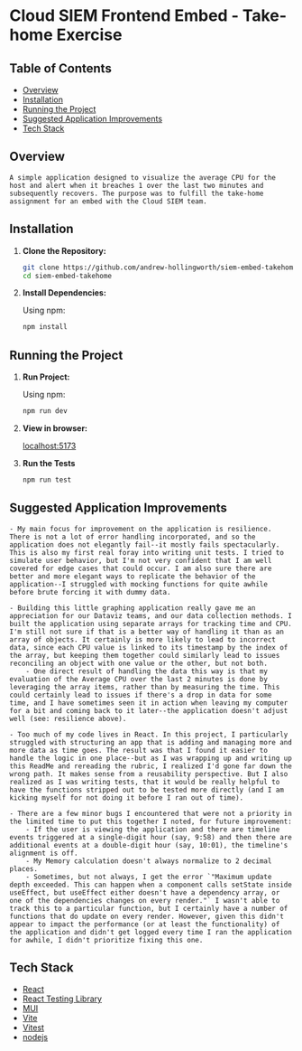 # Cloud SIEM Frontend Embed - Take-home Exercise

## Table of Contents

- [Overview](#overview)
- [Installation](#installation)
- [Running the Project](#running-the-project)
- [Suggested Application Improvements](#suggested-application-improvements)
- [Tech Stack](#tech-stack)

## Overview

    A simple application designed to visualize the average CPU for the host and alert when it breaches 1 over the last two minutes and subsequently recovers. The purpose was to fulfill the take-home assignment for an embed with the Cloud SIEM team. 

## Installation

1. **Clone the Repository:**

   ```bash
   git clone https://github.com/andrew-hollingworth/siem-embed-takehome.git
   cd siem-embed-takehome
   ```

2. **Install Dependencies:**

   Using npm:

   ```bash
   npm install
   ```

## Running the Project

1. **Run Project:**

   Using npm:

   ```bash
   npm run dev
   ```

2. **View in browser:**

   [localhost:5173](http://localhost:5173/)

3. **Run the Tests**

   ```bash
   npm run test
   ```

## Suggested Application Improvements

    - My main focus for improvement on the application is resilience. There is not a lot of error handling incorporated, and so the application does not elegantly fail--it mostly fails spectacularly. This is also my first real foray into writing unit tests. I tried to simulate user behavior, but I'm not very confident that I am well covered for edge cases that could occur. I am also sure there are better and more elegant ways to replicate the behavior of the application--I struggled with mocking functions for quite awhile before brute forcing it with dummy data.

    - Building this little graphing application really gave me an appreciation for our Dataviz teams, and our data collection methods. I built the application using separate arrays for tracking time and CPU. I'm still not sure if that is a better way of handling it than as an array of objects. It certainly is more likely to lead to incorrect data, since each CPU value is linked to its timestamp by the index of the array, but keeping them together could similarly lead to issues reconciling an object with one value or the other, but not both.
        - One direct result of handling the data this way is that my evaluation of the Average CPU over the last 2 minutes is done by leveraging the array items, rather than by measuring the time. This could certainly lead to issues if there's a drop in data for some time, and I have sometimes seen it in action when leaving my computer for a bit and coming back to it later--the application doesn't adjust well (see: resilience above).

    - Too much of my code lives in React. In this project, I particularly struggled with structuring an app that is adding and managing more and more data as time goes. The result was that I found it easier to handle the logic in one place--but as I was wrapping up and writing up this ReadMe and rereading the rubric, I realized I'd gone far down the wrong path. It makes sense from a reusability perspective. But I also realized as I was writing tests, that it would be really helpful to have the functions stripped out to be tested more directly (and I am kicking myself for not doing it before I ran out of time). 

    - There are a few minor bugs I encountered that were not a priority in the limited time to put this together I noted, for future improvement:
        - If the user is viewing the application and there are timeline events triggered at a single-digit hour (say, 9:58) and then there are additional events at a double-digit hour (say, 10:01), the timeline's alignment is off.
        - My Memory calculation doesn't always normalize to 2 decimal places.
        - Sometimes, but not always, I get the error `"Maximum update depth exceeded. This can happen when a component calls setState inside useEffect, but useEffect either doesn't have a dependency array, or one of the dependencies changes on every render."` I wasn't able to track this to a particular function, but I certainly have a number of functions that do update on every render. However, given this didn't appear to impact the performance (or at least the functionality) of the application and didn't get logged every time I ran the application for awhile, I didn't prioritize fixing this one.

## Tech Stack

- [React](https://react.dev/)
- [React Testing Library](https://testing-library.com/docs/react-testing-library/intro)
- [MUI](https://mui.com/)
- [Vite](https://vitejs.dev/)
- [Vitest](https://vitest.dev/)
- [nodejs](https://nodejs.org/en)
